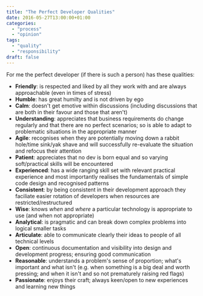 ```yaml
---
title: "The Perfect Developer Qualities"
date: 2016-05-27T13:00:00+01:00
categories:
  - "process"
  - "opinion"
tags:
  - "quality"
  - "responsibility"
draft: false
---
```


For me the perfect developer (if there is such a person) has these qualities:

- **Friendly**: is respected and liked by all they work with and are always approachable (even in times of stress)
- **Humble**: has great humilty and is not driven by ego
- **Calm**: doesn't get emotive within discussions (including discussions that are both in their favour and those that aren't)
- **Understanding**: appreciates that business requirements do change regularly and that there are no perfect scenarios; so is able to adapt to problematic situations in the appropriate manner
- **Agile**: recognises when they are potentially moving down a rabbit hole/time sink/yak shave and will successfully re-evaluate the situation and refocus their attention
- **Patient**: appreciates that no dev is born equal and so varying soft/practical skills will be encountered
- **Experienced**: has a wide ranging skill set with relevant practical experience and most importantly realises the fundamentals of simple code design and recognised patterns
- **Consistent**: by being consistent in their development approach they faciliate easier rotation of developers when resources are restricted/restructured
- **Wise**: knows _when_ and _where_ a particular technology is appropriate to use (and when not appropriate)
- **Analytical**: is pragmatic and can break down complex problems into logical smaller tasks
- **Articulate**: able to communicate clearly their ideas to people of all technical levels
- **Open**: continuous documentation and visibility into design and development progress; ensuring good communication
- **Reasonable**: understands a problem's sense of proportion; what's important and what isn't (e.g. when something is a big deal and worth pressing; and when it isn't and so not prematurely raising red flags)
- **Passionate**: enjoys their craft; always keen/open to new experiences and learning new things

